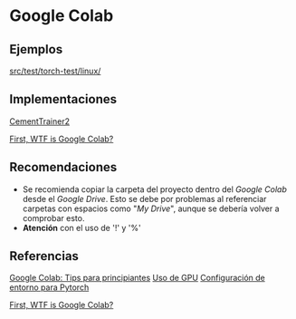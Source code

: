 # Google Colab

## Ejemplos
[src/test/torch-test/linux/](src/test/torch-test/linux/README.md)

## Implementaciones
[CementTrainer2](/src/Fisuras/CVNet_CementTrainer2/README.md)

[First, WTF is Google Colab?](https://jovianlin.io/pytorch-with-gpu-in-google-colab/)

## Recomendaciones
- Se recomienda copiar la carpeta del proyecto dentro del *Google Colab* desde el *Google Drive*. Esto se debe por problemas al referenciar carpetas con espacios como "*My Drive*", aunque se debería volver a comprobar esto.
- **Atención** con el uso de '!' y '%'

## Referencias
[Google Colab: Tips para principiantes](https://medium.com/marvik/google-colab-tips-para-principiantes-e39d6e7051d4)
[Uso de GPU](docs/GPU)
[Configuración de entorno para Pytorch](/docs/torch/README.md)

[First, WTF is Google Colab?](https://jovianlin.io/pytorch-with-gpu-in-google-colab/)
